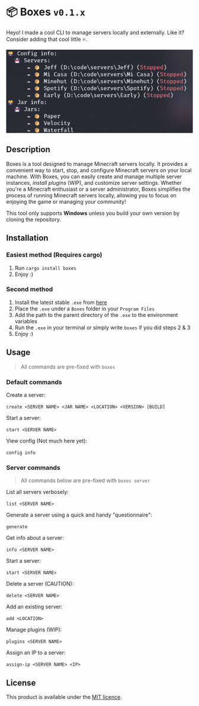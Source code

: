 # 📦 Boxes `v0.1.x`

Heyo! I made a cool CLI to manage servers locally and externally. Like it? Consider adding that cool little ⭐. 

![Preview](images/preview.png)

## Description
Boxes is a tool designed to manage Minecraft servers locally. It provides a convenient way to start, stop, and configure Minecraft servers on your local machine. With Boxes, you can easily create and manage multiple server instances, *install plugins* (WIP), and customize server settings. Whether you're a Minecraft enthusiast or a server administrator, Boxes simplifies the process of running Minecraft servers locally, allowing you to focus on enjoying the game or managing your community!

This tool only supports **Windows** unless you build your own version by cloning the repository.


## Installation

### Easiest method (Requires cargo)

1. Run `cargo install boxes`
2. Enjoy :)

### Second method

1. Install the latest stable `.exe` from [here](https://github.com/Azuyamat/Boxes/releases/latest)
2. Place the `.exe` under a `Boxes` folder in your `Program Files`
3. Add the path to the parent directory of the `.exe` to the environment variables
4. Run the `.exe` in your terminal or simply write `boxes` if you did steps 2 & 3
5. Enjoy :)

## Usage

> All commands are pre-fixed with `boxes`

### Default commands

Create a server:

`create <SERVER NAME> <JAR NAME> <LOCATION> <VERSION> [BUILD]`

Start a server:

`start <SERVER NAME>`

View config (Not much here yet):

`config info`

### Server commands

> All commands below are pre-fixed with `boxes server`

List all servers verbosely:

`list <SERVER NAME>`

Generate a server using a quick and handy "questionnaire":

`generate`

Get info about a server:

`info <SERVER NAME>`

Start a server:

`start <SERVER NAME>`

Delete a server (CAUTION):

`delete <SERVER NAME>`

Add an existing server:

`add <LOCATION>`

Manage plugins (WIP):

`plugins <SERVER NAME>`

Assign an IP to a server:

`assign-ip <SERVER NAME> <IP>`

## License

This product is available under the [MIT licence](https://opensource.org/licenses/MIT).